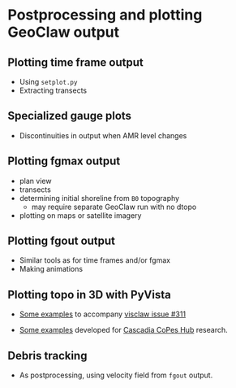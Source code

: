 # Postprocessing and plotting GeoClaw output

## Plotting time frame output

- Using `setplot.py`
- Extracting transects

## Specialized gauge plots

- Discontinuities in output when AMR level changes

## Plotting fgmax output

- plan view
- transects
- determining initial shoreline from `B0` topography
  - may require separate GeoClaw run with no dtopo
- plotting on maps or satellite imagery

## Plotting fgout output

- Similar tools as for time frames and/or fgmax
- Making animations

## Plotting topo in 3D with PyVista

- [Some examples](https://depts.washington.edu/clawpack/dev_pyvista/)
  to accompany
  [visclaw issue #311](https://github.com/clawpack/visclaw/issues/311)

- [Some examples](https://depts.washington.edu/ptha/CopesHubTsunamis/vis3d/)
  developed for [Cascadia CoPes Hub](https://cascadiacopeshub.org/)
  research.

## Debris tracking

- As postprocessing, using velocity field from `fgout` output.

